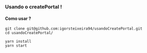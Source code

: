 ### Usando o createPortal !

#### Como usar ?

```shell
git clone git@github.com:igorsteixeira94/usandoCreatePortal.git
cd usandoCreatePortal/

yarn install
yarn start
```
